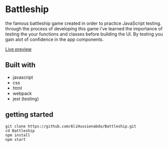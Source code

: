 # Battleship

the famous battleship game created in order to practice JavaScript testing.
through the process of developing this game i've learned the importance of testing
the your functions and classes before building the UI.
By testing you gain alot of confidence in the app components. 

[Live preview](https://alyhusseinn.github.io/Battleship/)

## Built with
- javascript
- css
- html
- webpack
- jest (testing)

## getting started

```
git clone https://github.com/AliHussienabdo/Battleship.git
cd Battleship
npm install
npm start
```